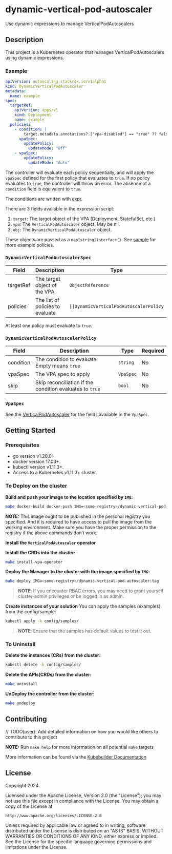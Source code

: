 # dynamic-vertical-pod-autoscaler

Use dynamic expressions to manage VerticalPodAutoscalers

## Description

This project is a Kubernetes operator that manages VerticalPodAutoscalers using dynamic expressions.

### Example

```yaml
apiVersion: autoscaling.stackrox.io/v1alpha1
kind: DynamicVerticalPodAutoscaler
metadata:
  name: example
spec:
  targetRef:
    apiVersion: apps/v1
    kind: Deployment
    name: example
  policies:
    - condition: |
        target.metadata.annotations?.["vpa-disabled"] == "true" ?? false
      vpaSpec:
        updatePolicy:
          updateMode: "Off"
    - vpaSpec:
        updatePolicy:
          updateMode: "Auto"
```

The controller will evaluate each policy sequentially, and will apply
the `vpaSpec` defined for the first policy that
evaluates to `true`. If no policy evaluates to `true`, the controller
will throw an error. The absence of a `condition` field is equivalent to
`true`.

The conditions are written with [expr](https://github.com/expr-lang/expr).

There are 3 fields available in the expression script:

1. `target`: The target object of the VPA (Deployment, StatefulSet, etc.)
2. `vpa`: The `VerticalPodAutoscaler` object. May be nil.
3. `obj`: The `DynamicVerticalPodAutoscaler` object.

These objects are passed as a `map[string]interface{}`.
See [sample](./config/samples/_v1alpha1_dynamicverticalpodautoscaler.yaml)
for more example policies.

### `DynamicVerticalPodAutoscalerSpec`

| Field     | Description                      | Type                                   | Required |
|-----------|----------------------------------|----------------------------------------|----------|
| targetRef | The target object of the VPA     | `ObjectReference`                      | Yes      |
| policies  | The list of policies to evaluate | `[]DynamicVerticalPodAutoscalerPolicy` | Yes      |

At least one policy must evaluate to `true`.

### `DynamicVerticalPodAutoscalerPolicy`

| Field     | Description                                              | Type      | Required |
|-----------|----------------------------------------------------------|-----------|----------|
| condition | The condition to evaluate. Empty means `true`            | `string`  | No       |
| vpaSpec   | The VPA spec to apply                                    | `VpaSpec` | No       |
| skip      | Skip reconciliation if the condition evaluates to `true` | `bool`    | No       |

### `VpaSpec`

See the
[VerticalPodAutoscaler](https://github.com/kubernetes/autoscaler/blob/master/vertical-pod-autoscaler/pkg/apis/autoscaling.k8s.io/v1/types.go)
for the fields available in the `VpaSpec`.

## Getting Started

### Prerequisites

- go version v1.20.0+
- docker version 17.03+.
- kubectl version v1.11.3+.
- Access to a Kubernetes v1.11.3+ cluster.

### To Deploy on the cluster

**Build and push your image to the location specified by `IMG`:**

```sh
make docker-build docker-push IMG=<some-registry>/dynamic-vertical-pod-autoscaler:tag
```

**NOTE:** This image ought to be published in the personal registry you specified.
And it is required to have access to pull the image from the working environment.
Make sure you have the proper permission to the registry if the above commands don’t work.

**Install the `VerticalPodAutoscaler` operator**

**Install the CRDs into the cluster:**

```sh
make install-vpa-operator
```

**Deploy the Manager to the cluster with the image specified by `IMG`:**

```sh
make deploy IMG=<some-registry>/dynamic-vertical-pod-autoscaler:tag
```

> **NOTE**: If you encounter RBAC errors, you may need to grant yourself cluster-admin
> privileges or be logged in as admin.

**Create instances of your solution**
You can apply the samples (examples) from the config/sample:

```sh
kubectl apply -k config/samples/
```

> **NOTE**: Ensure that the samples has default values to test it out.

### To Uninstall

**Delete the instances (CRs) from the cluster:**

```sh
kubectl delete -k config/samples/
```

**Delete the APIs(CRDs) from the cluster:**

```sh
make uninstall
```

**UnDeploy the controller from the cluster:**

```sh
make undeploy
```

## Contributing

// TODO(user): Add detailed information on how you would like others to contribute to this project

**NOTE:** Run `make help` for more information on all potential `make` targets

More information can be found via the [Kubebuilder Documentation](https://book.kubebuilder.io/introduction.html)

## License

Copyright 2024.

Licensed under the Apache License, Version 2.0 (the "License");
you may not use this file except in compliance with the License.
You may obtain a copy of the License at

    http://www.apache.org/licenses/LICENSE-2.0

Unless required by applicable law or agreed to in writing, software
distributed under the License is distributed on an "AS IS" BASIS,
WITHOUT WARRANTIES OR CONDITIONS OF ANY KIND, either express or implied.
See the License for the specific language governing permissions and
limitations under the License.

